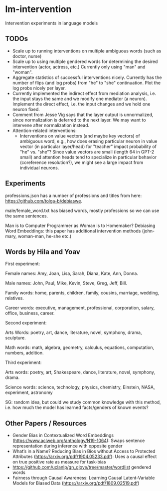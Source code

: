 # lm-intervention
Intervention experiments in language models


## TODOs
* Scale up to running interventions on multiple ambiguous words (such as doctor, nurse)
* Scale up to using multiple gendered words for determining the desired intervention (actor, actress, etc.) Currently only using "man" and "woman".
* Aggregate statistics of successful interventions nicely. Currently has the number of flips (and log probs) from "he" to "she" continuation. Plot the log probs nicely per layer. 
* Currently implemented the indirect effect from mediation analysis, i.e. the input stays the same and we modify one mediator (a neuron). Implement the direct effect, i.e. the input changes and we hold one neuron fixed. 
* Comment from Jesse Vig says that the layer output is unnormalized, since normalization is deferred to the next layer. We may want to intervene after normalization instead.
* Attention-related interventions:
	* Interventions on value vectors (and maybe key vectors) of ambiguous word, e.g., how does erasing particular neuron in value vector (in particular layer/head) for "teacher" impact probability of "he" vs. "she"? Since value vectors are small (length 64 in GPT-2 small) and attention heads tend to specialize in particular behavior (coreference resolution?), we might see a large impact from individual neurons.
	
## Experiments

professions.json has a number of professions and titles from here: https://github.com/tolga-b/debiaswe. 

male/female_word.txt has biased words, mostly professions so we can use the same sentences. 

Man is to Computer Programmer as Woman is to Homemaker? Debiasing Word Embeddings: this paper has additional intervention methods (john-mary, woman-man, he-she etc.)

## Words by Hila and Yoav

First experiment: 

Female names: Amy, Joan, Lisa, Sarah, Diana, Kate, Ann, Donna. 

Male names: John, Paul, Mike, Kevin, Steve, Greg, Jeff, Bill. 

Family words: home, parents, children, family, cousins, marriage, wedding, relatives.


Career words: executive, management, professional, corporation, salary, office, business, career. 

Second experiment: 

Arts Words: poetry, art, dance, literature, novel, symphony, drama, sculpture. 

Math words: math, algebra, geometry, calculus, equations, computation, numbers, addition. 

Third experiment: 

Arts words: poetry, art, Shakespeare, dance, literature, novel, symphony, drama. 

Science words: science, technology, physics, chemistry, Einstein, NASA, experiment, astronomy

SG: random idea, but could we study common knowledge with this method, i.e. how much the model has learned facts/genders of known events? 


## Other Papers / Resources

* Gender Bias in Contextualized Word Embeddings (https://www.aclweb.org/anthology/N19-1064): Swaps sentence representation during inference with opposite gender
* What’s in a Name? Reducing Bias in Bios without Access to Protected Attributes (https://arxiv.org/pdf/1904.05233.pdf): Uses a causal effect on true positive rate as measure for task-bias
* https://github.com/uclanlp/gn_glove/tree/master/wordlist gendered words
* Fairness through Causal Awareness: Learning Causal Latent-Variable Models for Biased Data (https://arxiv.org/pdf/1809.02519.pdf) 
